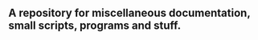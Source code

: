 
A repository for miscellaneous documentation, small scripts, programs and stuff.
-------------------------------


